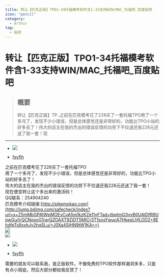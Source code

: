 ```yaml
---
title: 转让【匹克正版】TPO1-34托福模考软件含1-33支持WIN/MAC_托福吧_百度贴吧
icon: "pencil"
category:
  - Arthur
tag:
  - 贴吧
---
```


# 转让【匹克正版】TPO1-34托福模考软件含1-33支持WIN/MAC_托福吧_百度贴吧

> ## 概要
> 转让【匹克正版】TP..之前在匹克模考花了228买了一套托福TPO用了一个多月了，发现不少小错误，但是总体感觉还是非常好的，功能比TPO小站的好多去了！伟大的店主在我的杰出的错误反馈的功劳下不仅退还我228元还送了我一套！现

---
-   [![](https://himg.bdimg.com/sys/portrait/item/tb.1.b9fc0bd1.TJykhab2yC352vX_pOgzGQ)](https://tieba.baidu.com/home/main?id=tb.1.b9fc0bd1.TJykhab2yC352vX_pOgzGQ&fr=pb&ie=utf-8)
    

-   [fsyflh](https://tieba.baidu.com/home/main?id=tb.1.b9fc0bd1.TJykhab2yC352vX_pOgzGQ&fr=pb&ie=utf-8)

之前在匹克模考花了228买了一套托福TPO  
用了一个多月了，发现不少小错误，但是总体感觉还是非常好的，功能比TPO小站的好多去了！  
伟大的店主在我的杰出的错误反馈的功劳下不仅退还我228元还送了我一套！  
现在便宜转让这个多出来的激活码！  
QQ联系：254904240  
匹克模考介绍链接:[http://pikemokao.com](http://jump.bdimg.com/safecheck/index?url=x+Z5mMbGPAtWpMOEvCvA5m1kzKZe11yFTad+tbptmG3vvB0UAlDfR9UpwGu/trQCNqxoG1rarQZOAXT9ZiDT5MICr3T1sosYwucA7HkeqLhfLOD2+8EhdfeTs9xxhJy2hqSLu/+J0Xa4SjHN9tW1KA==)  
![](https://imgsa.baidu.com/forum/w%3D580/sign=46677ef1c8ef76093c0b99971edca301/fee23a87e950352a8ccf5f645043fbf2b3118bc5.jpg)  
![](https://imgsa.baidu.com/forum/w%3D580/sign=2d9514e9caea15ce41eee00186013a25/c8e2d7ca7bcb0a46dcb1f1556863f6246a60afd8.jpg)  

  
  

-   [![](https://himg.bdimg.com/sys/portrait/item/tb.1.b9fc0bd1.TJykhab2yC352vX_pOgzGQ)](https://tieba.baidu.com/home/main?id=tb.1.b9fc0bd1.TJykhab2yC352vX_pOgzGQ&fr=pb&ie=utf-8)
    

-   [fsyflh](https://tieba.baidu.com/home/main?id=tb.1.b9fc0bd1.TJykhab2yC352vX_pOgzGQ&fr=pb&ie=utf-8)

需要的朋友可以联系我，是正版软件。不像免费的TPO软件那样漏洞多多，只是有点小瑕疵，然后大部分都给我反馈了！

